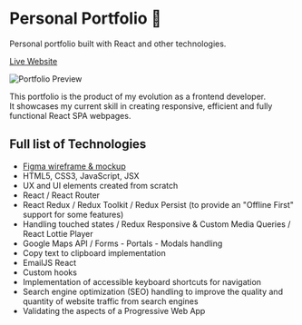 # Personal Portfolio 🦆
Personal portfolio built with React and other technologies.

[Live Website](https://www.francoding.xyz/)

![Portfolio Preview](https://user-images.githubusercontent.com/64712227/134884152-c9b68740-8986-42de-bf20-cc81c598078a.gif)

This portfolio is the product of my evolution as a frontend developer.  
It showcases my current skill in creating responsive, efficient and fully functional React SPA webpages.

## Full list of Technologies
- [Figma wireframe & mockup](https://www.figma.com/file/Hnk0pvtp9GdPd8QCfoNQVd/Portfolio-Summer-2021?node-id=0%3A1)
- HTML5, CSS3, JavaScript, JSX
- UX and UI elements created from scratch
- React / React Router
- React Redux / Redux Toolkit / Redux Persist (to provide an "Offline First" support for some features)
- Handling touched states / Redux Responsive & Custom Media Queries / React Lottie Player
- Google Maps API / Forms - Portals - Modals handling
- Copy text to clipboard implementation
- EmailJS React
- Custom hooks
- Implementation of accessible keyboard shortcuts for navigation
- Search engine optimization (SEO) handling to improve the quality and quantity of website traffic from search engines
- Validating the aspects of a Progressive Web App
